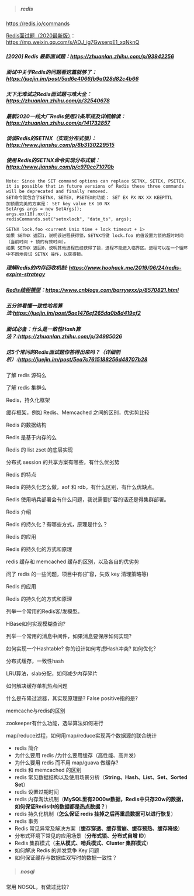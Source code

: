> ##### redis

https://redis.io/commands

[Redis面试题（2020最新版）](https://mp.weixin.qq.com/s/ADJ_ig7GwserpE1_xqNknQ)：https://mp.weixin.qq.com/s/ADJ_ig7GwserpE1_xqNknQ

##### [2020] Redis 最新面试题：https://zhuanlan.zhihu.com/p/93942256

##### 面试中关于Redis的问题看这篇就够了：https://juejin.im/post/5ad6e4066fb9a028d82c4b66

##### 天下无难试之Redis面试题刁难大全：https://zhuanlan.zhihu.com/p/32540678

##### 最新2020一线大厂Redis使用21条军规及详细解读：https://zhuanlan.zhihu.com/p/141732857

##### 谈谈Redis的SETNX（实现分布式锁）：https://www.jianshu.com/p/8b3130229515

##### 使用 Redis的SETNX命令实现分布式锁：https://www.jianshu.com/p/c970cc71070b

```shell
Note: Since the SET command options can replace SETNX, SETEX, PSETEX, it is possible that in future versions of Redis these three commands will be deprecated and finally removed.
SET命令就包含了SETNX, SETEX, PSETEX的功能： SET EX PX NX XX KEEPTTL
加锁最完美的方案是： SET key value EX 10 NX
SetArgs args = new SetArgs();
args.ex(10).nx();
redisCommands.set("setnxlock", "date_ts", args);

SETNX lock.foo <current Unix time + lock timeout + 1>
如果 SETNX 返回1，说明该进程获得锁，SETNX将键 lock.foo 的值设置为锁的超时时间（当前时间 + 锁的有效时间）。
如果 SETNX 返回0，说明其他进程已经获得了锁，进程不能进入临界区。进程可以在一个循环中不断地尝试 SETNX 操作，以获得锁。
```

##### 理解Redis的内存回收机制: https://www.hoohack.me/2019/06/24/redis-expire-strategy

##### [Redis线程模型](https://www.cnblogs.com/barrywxx/p/8570821.html)：https://www.cnblogs.com/barrywxx/p/8570821.html

##### 五分钟看懂一致性哈希算法:https://juejin.im/post/5ae1476ef265da0b8d419ef2

##### 面试必备：什么是一致性Hash算法？:https://zhuanlan.zhihu.com/p/34985026

##### 这5个常问的Redis面试题你答得出来吗？（详细剖析）:https://juejin.im/post/5ea7c7615188256d48707b28



了解 redis 源码么 

了解 redis 集群么 

Redis，持久化框架 

缓存框架，例如 Redis、Memcached 之间的区别，优劣势比较 

Redis 的数据结构 

Redis 是基于内存的么 

Redis 的 list zset 的底层实现 

分布式 session 的共享方案有哪些，有什么优劣势 

Redis 的特点 

Redis 的持久化怎么做，aof 和 rdb，有什么区别，有什么优缺点。 

Redis 使用哨兵部署会有什么问题，我说需要扩容的话还是得集群部署。 

Redis 介绍 

Redis 的持久化？有哪些方式，原理是什么？ 

Redis 的应用 

Redis 的持久化的方式和原理 

redis 缓存和 memcached 缓存的区别，以及各自的优劣势 

问了 redis 的一些问题，项目中有(扩容，失效 key 清理策略等) 

Redis 的应用 

Redis 的持久化的方式和原理 

列举一个常用的Redis客/发模型。

HBase如何实现模糊查询?

列举一个常用的消息中间件，如果消息要保序如何实现?

如何实现一个Hashtable? 你的设计如何考虑Hash冲突? 如何优化?

分布式缓存，一致性hash

LRU算法，slab分配，如何减少内存碎片

如何解决缓存单机热点问题

什么是布隆过滤器，其实现原理是? False positive指的是?

memcache与redis的区别

zookeeper有什么功能，选举算法如何进行

map/reduce过程，如何用map/reduce实现两个数据源的联合统计



- redis 简介
- 为什么要用 redis /为什么要用缓存（高性能、高并发）
- 为什么要用 redis 而不用 map/guava 做缓存?
- redis 和 memcached 的区别
- redis 常见数据结构以及使用场景分析（**String、Hash、List、Set、Sorted Set**）
- redis 设置过期时间
- redis 内存淘汰机制（**MySQL里有2000w数据，Redis中只存20w的数据，如何保证Redis中的数据都是热点数据？**）
- redis 持久化机制（**怎么保证 redis 挂掉之后再重启数据可以进行恢复**）
- redis 事务
- Redis 常见异常及解决方案（**缓存穿透、缓存雪崩、缓存预热、缓存降级**）
- 分布式环境下常见的应用场景（**分布式锁、分布式自增 ID**）
- Redis 集群模式（**主从模式、哨兵模式、Cluster 集群模式**）
- 如何解决 Redis 的并发竞争 Key 问题
- 如何保证缓存与数据库双写时的数据一致性？

> ##### nosql

常用 NOSQL，有做过比较? 

